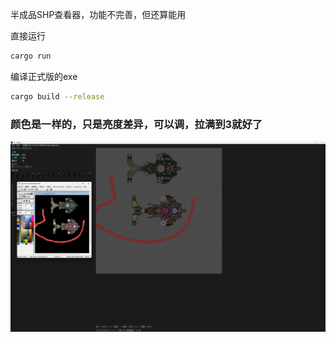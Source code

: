 半成品SHP查看器，功能不完善，但还算能用

直接运行
```bash
cargo run
```
编译正式版的exe

```bash
cargo build --release
```
### 颜色是一样的，只是亮度差异，可以调，拉满到3就好了

![对比](/image/image.png "Magic Gardens")
